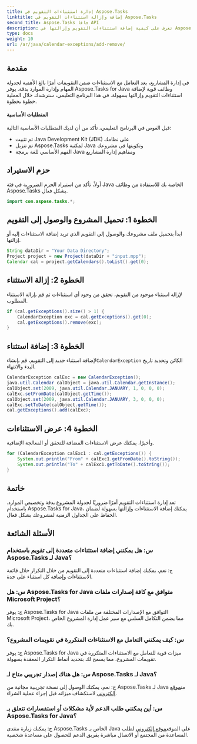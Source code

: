 ```yaml
---
title: إدارة استثناءات التقويم في Aspose.Tasks
linktitle: إضافة وإزالة استثناءات التقويم في Aspose.Tasks
second_title: Aspose.Tasks جافا API
description: تعرف على كيفية إضافة استثناءات التقويم وإزالتها في Aspose.Tasks لـ Java بكفاءة. تعزيز سير عمل إدارة المشروع دون عناء.
type: docs
weight: 10
url: /ar/java/calendar-exceptions/add-remove/
---
```


## مقدمة
في إدارة المشاريع، يعد التعامل مع الاستثناءات ضمن التقويمات أمرًا بالغ الأهمية لجدولة المهام وإدارة الموارد بدقة. يوفر Aspose.Tasks for Java وظائف قوية لإضافة استثناءات التقويم وإزالتها بسهولة. في هذا البرنامج التعليمي، سنرشدك خلال العملية خطوة بخطوة.
#### المتطلبات الأساسية
قبل الغوص في البرنامج التعليمي، تأكد من أن لديك المتطلبات الأساسية التالية:
- تم تثبيت Java Development Kit (JDK) على نظامك
- تم تنزيل Aspose.Tasks لمكتبة Java وتكوينها في مشروعك
- الفهم الأساسي للغة برمجة Java ومفاهيم إدارة المشاريع

## حزم الاستيراد
أولاً، تأكد من استيراد الحزم الضرورية في فئة Java الخاصة بك للاستفادة من وظائف Aspose.Tasks بشكل فعال.
```java
import com.aspose.tasks.*;
```
## الخطوة 1: تحميل المشروع والوصول إلى التقويم
ابدأ بتحميل ملف مشروعك والوصول إلى التقويم الذي تريد إضافة الاستثناءات إليه أو إزالتها.
```java
String dataDir = "Your Data Directory";
Project project = new Project(dataDir + "input.mpp");
Calendar cal = project.getCalendars().toList().get(0);
```
## الخطوة 2: إزالة الاستثناء
لإزالة استثناء موجود من التقويم، تحقق من وجود أي استثناءات ثم قم بإزالة الاستثناء المطلوب.
```java
if (cal.getExceptions().size() > 1) {
    CalendarException exc = cal.getExceptions().get(0);
    cal.getExceptions().remove(exc);
}
```
## الخطوة 3: إضافة استثناء
 لإضافة استثناء جديد إلى التقويم، قم بإنشاء`CalendarException` الكائن وتحديد تاريخ البدء والانتهاء.
```java
CalendarException calExc = new CalendarException();
java.util.Calendar calObject = java.util.Calendar.getInstance();
calObject.set(2009, java.util.Calendar.JANUARY, 1, 0, 0, 0);
calExc.setFromDate(calObject.getTime());
calObject.set(2009, java.util.Calendar.JANUARY, 3, 0, 0, 0);
calExc.setToDate(calObject.getTime());
cal.getExceptions().add(calExc);
```
## الخطوة 4: عرض الاستثناءات
وأخيرًا، يمكنك عرض الاستثناءات المضافة للتحقق أو المعالجة الإضافية.
```java
for (CalendarException calExc1 : cal.getExceptions()) {
    System.out.println("From" + calExc1.getFromDate().toString());
    System.out.println("To" + calExc1.getToDate().toString());
}
```

## خاتمة
تعد إدارة استثناءات التقويم أمرًا ضروريًا لجدولة المشروع بدقة وتخصيص الموارد. باستخدام Aspose.Tasks for Java، يمكنك إضافة الاستثناءات وإزالتها بسهولة لضمان الحفاظ على الجداول الزمنية لمشروعك بشكل فعال.

## الأسئلة الشائعة
### س: هل يمكنني إضافة استثناءات متعددة إلى تقويم باستخدام Aspose.Tasks لـ Java؟

ج: نعم، يمكنك إضافة استثناءات متعددة إلى التقويم من خلال التكرار خلال قائمة الاستثناءات وإضافة كل استثناء على حدة.

### س: هل Aspose.Tasks for Java متوافق مع كافة إصدارات ملفات Microsoft Project؟

ج: يوفر Aspose.Tasks for Java التوافق مع الإصدارات المختلفة من ملفات Microsoft Project، مما يضمن التكامل السلس مع سير عمل إدارة المشروع الخاص بك.

### س: كيف يمكنني التعامل مع الاستثناءات المتكررة في تقويمات المشروع؟

ج: يوفر Aspose.Tasks for Java ميزات قوية للتعامل مع الاستثناءات المتكررة في تقويمات المشروع، مما يسمح لك بتحديد أنماط التكرار المعقدة بسهولة.

### س: هل هناك إصدار تجريبي متاح لـ Aspose.Tasks لـ Java؟

 ج: نعم، يمكنك الوصول إلى نسخة تجريبية مجانية من Aspose.Tasks لـ Java من[موقع إلكتروني](https://releases.aspose.com/) لاستكشاف ميزاته قبل إجراء عملية الشراء.

### س: أين يمكنني طلب الدعم لأية مشكلات أو استفسارات تتعلق بـ Aspose.Tasks for Java؟

 ج: يمكنك زيارة منتدى Aspose.Tasks الخاص بـ Java على الموقع[موقع إلكتروني](https://reference.aspose.com/tasks/java/) لطلب المساعدة من المجتمع أو الاتصال مباشرة بفريق الدعم للحصول على مساعدة شخصية.
